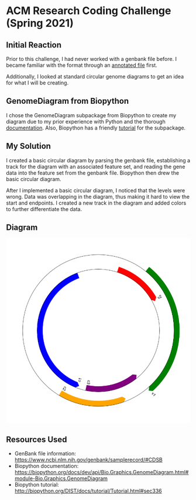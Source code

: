 # ACM Research Coding Challenge (Spring 2021)

## Initial Reaction

Prior to this challenge, I had never worked with a genbank file before. I became familiar with the format through an [annotated file](https://www.ncbi.nlm.nih.gov/genbank/samplerecord/#CDSB) first.

Additionally, I looked at standard circular genome diagrams to get an idea for what I will be creating.

## GenomeDiagram from Biopython

I chose the GenomeDiagram subpackage from Biopython to create my diagram due to my prior experience with Python and the thorough [documentation](https://biopython.org/docs/dev/api/Bio.Graphics.GenomeDiagram.html#module-Bio.Graphics.GenomeDiagram). Also, Biopython has a friendly [tutorial](http://biopython.org/DIST/docs/tutorial/Tutorial.html#sec336) for the subpackage.

## My Solution

I created a basic circular diagram by parsing the genbank file, establishing a track for the diagram with an associated feature set, and reading the gene data into the feature set from the genbank file. Biopython then drew the basic circular diagram.

After I implemented a basic circular diagram, I noticed that the levels were wrong. Data was overlapping in the diagram, thus making it hard to view the start and endpoints. I created a new track in the diagram and added colors to further differentiate the data. 

## Diagram

![Tomato curly stunt virus circular diagram](tomato_curly_stunt_virus.png)

## Resources Used

- GenBank file information: https://www.ncbi.nlm.nih.gov/genbank/samplerecord/#CDSB
- Biopython documentation: https://biopython.org/docs/dev/api/Bio.Graphics.GenomeDiagram.html#module-Bio.Graphics.GenomeDiagram
- Biopython tutorial: http://biopython.org/DIST/docs/tutorial/Tutorial.html#sec336
